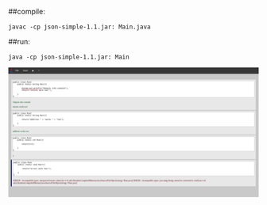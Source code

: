 ##compile:
```
javac -cp json-simple-1.1.jar: Main.java
```
##run:
```
java -cp json-simple-1.1.jar: Main
```

![Alt text](/gitimgs/fig1.png?raw=true "General Overview")
